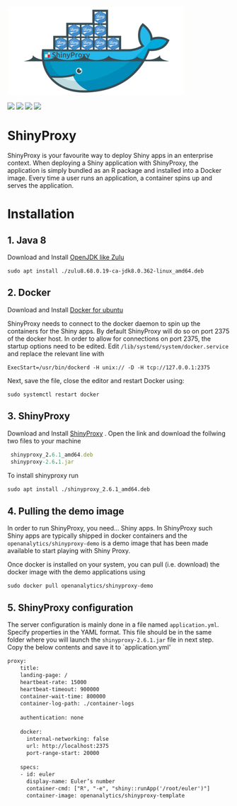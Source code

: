 ![](shinyproxy.png)

![](https://img.shields.io/badge/Platform-linux--64%20-blue.svg)
![](https://img.shields.io/badge/ShinyProxy-2.6.1%20-blue.svg)
![](https://img.shields.io/badge/Docker-20.10.22%20-blue.svg)
![](https://img.shields.io/badge/OpenJDK_Zulu-8%20-blue.svg)


# ShinyProxy
ShinyProxy is your favourite way to deploy Shiny apps in an enterprise context.
When deploying a Shiny application with ShinyProxy, the application is simply bundled 
as an R package and installed into a Docker image. Every time a user runs an application, 
a container spins up and serves the application.


# Installation

## 1. Java 8

Download and Install [OpenJDK like Zulu](https://www.azul.com/downloads/?package=jdk)
    
    sudo apt install ./zulu8.68.0.19-ca-jdk8.0.362-linux_amd64.deb

## 2. Docker

Download and Install [Docker for ubuntu](https://docs.docker.com/engine/install/ubuntu/)

ShinyProxy needs to connect to the docker daemon to spin up the containers for the Shiny apps. 
By default ShinyProxy will do so on port 2375 of the docker host. In order to allow for connections on port 2375, 
the startup options need to be edited. Edit `/lib/systemd/system/docker.service` and replace the relevant line with
```
ExecStart=/usr/bin/dockerd -H unix:// -D -H tcp://127.0.0.1:2375
```
Next, save the file, close the editor and restart Docker using:
```
sudo systemctl restart docker
```

## 3. ShinyProxy
Download and Install [ShinyProxy](https://www.shinyproxy.io/downloads/)
. Open the link and download the follwing two files to your machine
```ruby
 shinyproxy_2.6.1_amd64.deb
 shinyproxy-2.6.1.jar
 ```
 To install shinyproxy run
 ```
 sudo apt install ./shinyproxy_2.6.1_amd64.deb
 ```
## 4. Pulling the demo image 
In order to run ShinyProxy, you need… Shiny apps. In ShinyProxy such Shiny apps are typically shipped in docker containers and the `openanalytics/shinyproxy-demo` is a demo image that has been made available to start playing with Shiny Proxy.

Once docker is installed on your system, you can pull (i.e. download) the docker image with the demo applications using
```
sudo docker pull openanalytics/shinyproxy-demo
```
## 5. ShinyProxy configuration
The server configuration is mainly done in a file named `application.yml`. Specify properties in the YAML format.
This file should be in the same folder where you will launch the `shinyproxy-2.6.1.jar` file in next step.
Copy the below contents and save it to `application.yml'
```
proxy:
    title:
    landing-page: /
    heartbeat-rate: 15000
    heartbeat-timeout: 900000
    container-wait-time: 800000
    container-log-path: ./container-logs
  
    authentication: none

    docker:
      internal-networking: false
      url: http://localhost:2375
      port-range-start: 20000

    specs:
    - id: euler
      display-name: Euler’s number
      container-cmd: ["R", "-e", "shiny::runApp('/root/euler')"]
      container-image: openanalytics/shinyproxy-template
 ```
